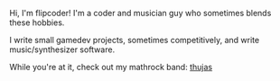 Hi, I'm flipcoder!  I'm a coder and musician guy who sometimes blends these hobbies.

I write small gamedev projects, sometimes competitively, and write music/synthesizer software.

While you're at it, check out my mathrock band: [thujas](https://thujas.net)

